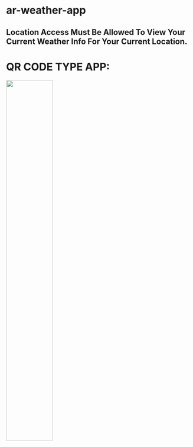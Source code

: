 # ar-weather-app
## Location Access Must Be Allowed To View Your Current Weather Info For Your Current Location.
# QR CODE TYPE APP: 
<img src="https://github.com/Aj-Cdr/weather-app/assets/95515701/c63c2454-b60b-4c48-8674-b34c9fb9c122" height="50%" width="50%">
